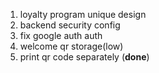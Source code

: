 1. loyalty program unique design
2. backend security config 
3. fix google auth auth
4. welcome qr storage(low)
5. print qr code separately (**done**)